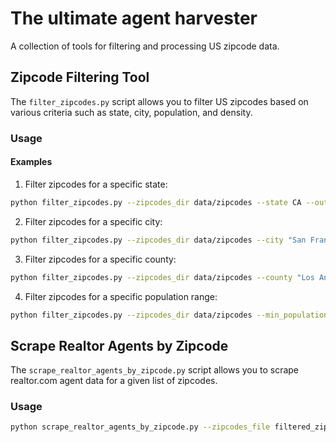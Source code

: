# The ultimate agent harvester

A collection of tools for filtering and processing US zipcode data.

## Zipcode Filtering Tool

The `filter_zipcodes.py` script allows you to filter US zipcodes based on various criteria such as state, city, population, and density.

### Usage

#### Examples

1. Filter zipcodes for a specific state:

```bash
python filter_zipcodes.py --zipcodes_dir data/zipcodes --state CA --output_file filtered_zipcodes_ca.txt
```

2. Filter zipcodes for a specific city:

```bash
python filter_zipcodes.py --zipcodes_dir data/zipcodes --city "San Francisco" --output_file filtered_zipcodes_sf.txt
```

3. Filter zipcodes for a specific county:

```bash
python filter_zipcodes.py --zipcodes_dir data/zipcodes --county "Los Angeles" --output_file filtered_zipcodes_la.txt
```

4. Filter zipcodes for a specific population range:

```bash
python filter_zipcodes.py --zipcodes_dir data/zipcodes --min_population 100000 --max_population 200000 --output_file filtered_zipcodes_pop_100k_200k.txt
```

## Scrape Realtor Agents by Zipcode

The `scrape_realtor_agents_by_zipcode.py` script allows you to scrape realtor.com agent data for a given list of zipcodes.

### Usage

```bash
python scrape_realtor_agents_by_zipcode.py --zipcodes_file filtered_zipcodes.txt --output_dir data/realtor_agents
```
